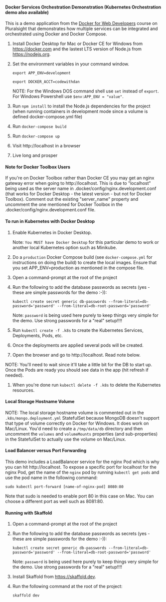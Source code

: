 #### Docker Services Orchestration Demonstration (Kubernetes Orchestration demo also available)

This is a demo application from the [Docker for Web Developers](https://www.pluralsight.com/courses/docker-web-development) course on Pluralsight that demonstrates how multiple services can be integrated and orchestrated using Docker and Docker Compose.

1. Install Docker Desktop for Mac or Docker CE for Windows from https://docker.com and the lastest LTS version of Node.js from https://nodejs.org.
1. Set the environment variables in your command window.

      `export APP_ENV=development`
      
      `export DOCKER_ACCT=codewithdan`

      NOTE: For the Windows DOS command shell use `set` instead of `export`. For Windows Powershell use `$env:APP_ENV = "value"`.

1. Run `npm install` to install the Node.js dependencies for the project (when running containers in development mode since a volume is defined docker-compose.yml file)
1. Run `docker-compose build`
1. Run `docker-compose up`
1. Visit http://localhost in a browser
1. Live long and prosper

#### Note for Docker Toolbox Users

If you're on Docker Toolbox rather than Docker CE you may get an nginx gateway error when going to http://localhost. This is due
to "localhost" being used as the server name in .docker/config/nginx.development.conf (that works for Docker Desktop - the latest version - but not for Docker Toolbox). Comment out the existing "server_name" property and
uncomment the one mentioned for Docker Toolbox in the .docker/config/nginx.development.conf file.

#### To run in Kubernetes with Docker Desktop

1. Enable Kubernetes in Docker Desktop.

      Note: `You MUST have Docker Desktop` for this particular demo to work or another local Kubernetes option such as Minikube.

1. Do a `production` Docker Compose build (see `docker-compose.yml` for instructions on doing the build) to create the local images. Ensure that you set
APP_ENV=production as mentioned in the compose file.
1. Open a command-prompt at the root of the project
1. Run the following to add the database passwords as secrets (yes - these are simple passwords for the demo :-)):

    `kubectl create secret generic db-passwords --from-literal=db-password='password' --from-literal=db-root-password='password'`

    Note: `password` is being used here purely to keep things very simple for the demo. Use strong passwords for a "real" setup!!!!

1. Run `kubectl create -f .k8s` to create the Kubernetes Services, Deployments, Pods, etc.
1. Once the deployments are applied several pods will be created. 
1. Open the browser and go to http://localhost. Read note below.

NOTE: You'll need to wait since it'll take a little bit for the DB to start up. Once the Pods are ready you should see data in the app (hit refresh if needed).

1. When you're done run `kubectl delete -f .k8s` to delete the Kubernetes resources. 

#### Local Storage Hostname Volume

NOTE: The local storage hostname volume is commented out in the `.k8s/mongo.deployment.yml` StatefulSet because MongoDB doesn't support that type of volume
correctly on Docker for Windows. It does work on Mac/Linux. You'd need to create a `/tmp/data/db` directory and then uncomment the
`volumes` and `volumeMounts` properties (and sub-properties) in the StatefulSet to actually use the volume on Mac/Linux.

#### Load Balancer versus Port Forwarding

This demo includes a LoadBalancer service for the nginx Pod which is why you can hit http://localhost. 
To expose a specific port for localhost for the nginx Pod, get the name of the `nginx` pod by running 
`kubectl get pods` and use the pod name in the following command:

`sudo kubectl port-forward [name-of-nginx-pod] 8080:80`

Note that sudo is needed to enable port 80 in this case on Mac. You can choose a different port as well such as 8081:80. 

#### Running with Skaffold

1. Open a command-prompt at the root of the project
1. Run the following to add the database passwords as secrets (yes - these are simple passwords for the demo :-)):

    `kubectl create secret generic db-passwords --from-literal=db-password='password' --from-literal=db-root-password='password'`

    Note: `password` is being used here purely to keep things very simple for the demo. Use strong passwords for a "real" setup!!!!

1. Install Skaffold from https://skaffold.dev. 
1. Run the following command at the root of the project:

      ```
      skaffold dev
      ```

